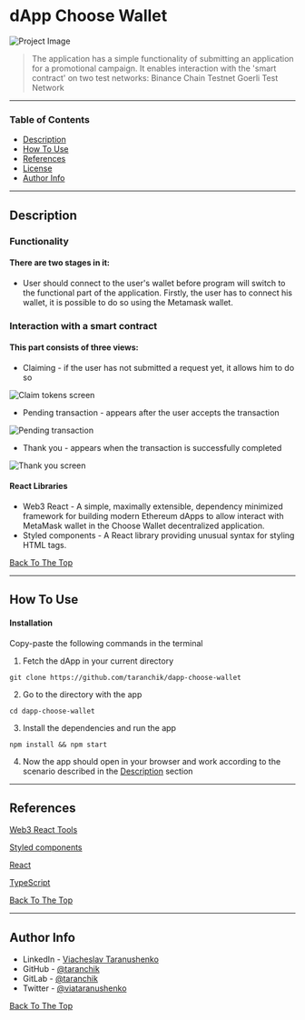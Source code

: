 # dApp Choose Wallet

![Project Image](https://i.imgur.com/UnusOKD.png)

> The application has a simple functionality of submitting an application for a promotional campaign. It enables interaction with the 'smart contract' on two test networks:
> Binance Chain Testnet
> Goerli Test Network

---

### Table of Contents

- [Description](#description)
- [How To Use](#how-to-use)
- [References](#references)
- [License](#license)
- [Author Info](#author-info)

---

## Description

### Functionality

#### There are two stages in it:

- User should connect to the user's wallet before program will switch to the functional part of the application. Firstly, the user has to connect his wallet, it is possible to do so using the Metamask wallet.

### Interaction with a smart contract

#### This part consists of three views:

- Claiming - if the user has not submitted a request yet, it allows him to do so

![Claim tokens screen](https://i.imgur.com/s0hqH1U.png)

- Pending transaction - appears after the user accepts the transaction

![Pending transaction](https://i.imgur.com/3rLeVTG.png)

- Thank you - appears when the transaction is successfully completed

![Thank you screen](https://i.imgur.com/KpygGYk.png)

#### React Libraries

- Web3 React - A simple, maximally extensible, dependency minimized framework for building modern Ethereum dApps to allow interact with MetaMask wallet in the Choose Wallet decentralized application.
- Styled components - A React library providing unusual syntax for styling HTML tags.

[Back To The Top](#dapp-choose-wallet)

---

## How To Use

#### Installation

Copy-paste the following commands in the terminal

1. Fetch the dApp in your current directory

```
git clone https://github.com/taranchik/dapp-choose-wallet
```

2. Go to the directory with the app

```
cd dapp-choose-wallet
```

3. Install the dependencies and run the app

```
npm install && npm start
```

4. Now the app should open in your browser and work according to the scenario described in the [Description](#description) section

---

## References

[Web3 React Tools](https://github.com/NoahZinsmeister/web3-react)

[Styled components](https://styled-components.com/)

[React](https://reactjs.org/)

[TypeScript](https://www.typescriptlang.org/)

[Back To The Top](#dapp-choose-wallet)

---

## Author Info

- LinkedIn - [Viacheslav Taranushenko](https://www.linkedin.com/in/viacheslav-taranushenko-727466187/)
- GitHub - [@taranchik](https://github.com/taranchik)
- GitLab - [@taranchik](https://gitlab.com/taranchik)
- Twitter - [@viataranushenko](https://twitter.com/viataranushenko)

[Back To The Top](#dapp-choose-wallet)
